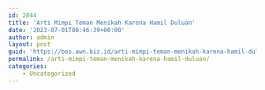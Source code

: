 ```yaml
---
id: 2844
title: 'Arti Mimpi Teman Menikah Karena Hamil Duluan'
date: '2023-07-01T08:46:39+00:00'
author: admin
layout: post
guid: 'https://bos.awn.biz.id/arti-mimpi-teman-menikah-karena-hamil-duluan/'
permalink: /arti-mimpi-teman-menikah-karena-hamil-duluan/
categories:
    - Uncategorized
---
```


